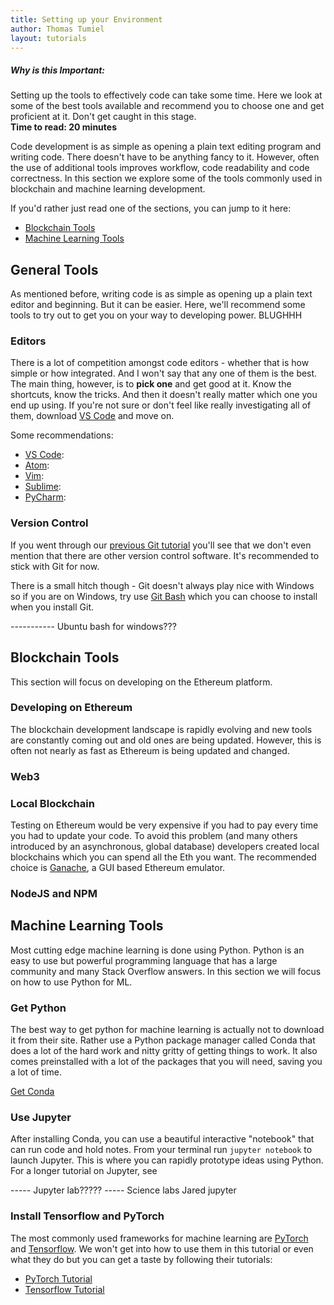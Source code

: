 ```yaml
---
title: Setting up your Environment
author: Thomas Tumiel
layout: tutorials
---
```


<div class="alert alert-block alert-info">
<h5>Why is this Important:</h5>
Setting up the tools to effectively code can take some time. Here we look at some of the best tools available and recommend you to choose one and get proficient at it. Don't get caught in this stage.
<br />
<strong>Time to read: 20 minutes</strong>
</div>

Code development is as simple as opening a plain text editing program and writing code. There doesn't have to be anything fancy to it. However, often the use of additional tools improves workflow, code readability and code correctness. In this section we explore some of the tools commonly used in blockchain and machine learning development.

If you'd rather just read one of the sections, you can jump to it here:
- [Blockchain Tools](#blockchain-tools)
- [Machine Learning Tools](#machine-learning-tools)

## General Tools

As mentioned before, writing code is as simple as opening up a plain text editor and beginning. But it can be easier. Here, we'll recommend some tools to try out to get you on your way to developing power. BLUGHHH

### Editors

There is a lot of competition amongst code editors - whether that is how simple or how integrated. And I won't say that any one of them is the best. The main thing, however, is to __pick one__ and get good at it. Know the shortcuts, know the tricks. And then it doesn't really matter which one you end up using. If you're not sure or don't feel like really investigating all of them, download [VS Code]() and move on.

Some recommendations:

- [VS Code]():
- [Atom]():
- [Vim]():
- [Sublime]():
- [PyCharm]():

### Version Control

If you went through our [previous Git tutorial]() you'll see that we don't even mention that there are other version control software. It's recommended to stick with Git for now.

There is a small hitch though - Git doesn't always play nice with Windows so if you are on Windows, try use [Git Bash]() which you can choose to install when you install Git.

----------- Ubuntu bash for windows???


## Blockchain Tools

This section will focus on developing on the Ethereum platform.

### Developing on Ethereum

The blockchain development landscape is rapidly evolving and new tools are constantly coming out and old ones are being updated. However, this is often not nearly as fast as Ethereum is being updated and changed.


### Web3


### Local Blockchain

Testing on Ethereum would be very expensive if you had to pay every time you had to update your code. To avoid this problem (and many others introduced by an asynchronous, global database) developers created local blockchains which you can spend all the Eth you want. The recommended choice is [Ganache](), a GUI based Ethereum emulator.

### NodeJS and NPM


## Machine Learning Tools

Most cutting edge machine learning is done using Python. Python is an easy to use but powerful programming language that has a large community and many Stack Overflow answers. In this section we will focus on how to use Python for ML.

### Get Python

The best way to get python for machine learning is actually not to download it from their site. Rather use a Python package manager called Conda that does a lot of the hard work and nitty gritty of getting things to work. It also comes preinstalled with a lot of the packages that you will need, saving you a lot of time.

[Get Conda]()

### Use Jupyter

After installing Conda, you can use a beautiful interactive "notebook" that can run code and hold notes. From your terminal run `jupyter notebook` to launch Jupyter. This is where you can rapidly prototype ideas using Python. For a longer tutorial on Jupyter, see

----- Jupyter lab?????
----- Science labs Jared jupyter


### Install Tensorflow and PyTorch

The most commonly used frameworks for machine learning are [PyTorch]() and [Tensorflow](). We won't get into how to use them in this tutorial or even what they do but you can get a taste by following their tutorials:

- [PyTorch Tutorial]()
- [Tensorflow Tutorial]()
